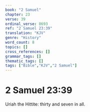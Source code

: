 ```yaml
---
book: "2 Samuel"
chapter: 23
verse: 39
ordinal_verse: 8693
ref: "2 Samuel 23:39"
translation: "KJV"
genre: "History"
word_count: 8
topics: []
cross_references: []
grammar_tags: []
thematic_tags: []
tags: ["Bible","KJV","2 Samuel"]
---
```


# 2 Samuel 23:39

Uriah the Hittite: thirty and seven in all.
